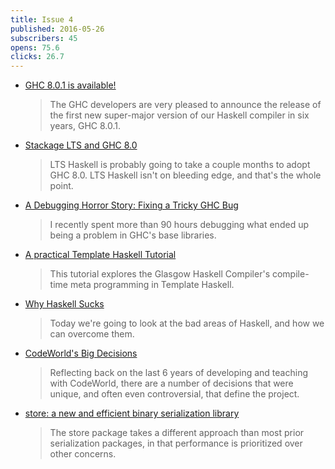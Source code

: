 ```yaml
---
title: Issue 4
published: 2016-05-26
subscribers: 45
opens: 75.6
clicks: 26.7
---
```


-   [GHC 8.0.1 is available!](https://ghc.haskell.org/trac/ghc/blog/ghc-8.0.1-released)

    > The GHC developers are very pleased to announce the release of the first new super-major version of our Haskell compiler in six years, GHC 8.0.1.

-   [Stackage LTS and GHC 8.0](https://unknownparallel.wordpress.com/2016/05/22/stackage-lts-and-ghc-8-0/)

    > LTS Haskell is probably going to take a couple months to adopt GHC 8.0. LTS Haskell isn't on bleeding edge, and that's the whole point.

-   [A Debugging Horror Story: Fixing a Tricky GHC Bug](http://www.echonolan.net/posts/2016-05-10-a-debugging-horror-story.html)

    > I recently spent more than 90 hours debugging what ended up being a problem in GHC's base libraries.

-   [A practical Template Haskell Tutorial](https://wiki.haskell.org/index.php?title=A_practical_Template_Haskell_Tutorial&oldid=60792)

    > This tutorial explores the Glasgow Haskell Compiler's compile-time meta programming in Template Haskell.

-   [Why Haskell Sucks](https://secure.plaimi.net/~alexander/tmp/pres/2016-05-11-why-haskell-sucks.html#2)

    > Today we're going to look at the bad areas of Haskell, and how we can overcome them.

-   [CodeWorld's Big Decisions](https://cdsmith.wordpress.com/2016/05/22/codeworlds-big-decisions/)

    > Reflecting back on the last 6 years of developing and teaching with CodeWorld, there are a number of decisions that were unique, and often even controversial, that define the project.

-   [store: a new and efficient binary serialization library](https://www.fpcomplete.com/blog/2016/05/store-package)

    > The store package takes a different approach than most prior serialization packages, in that performance is prioritized over other concerns.
